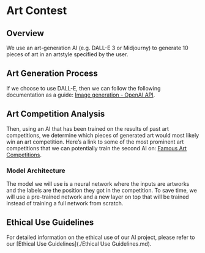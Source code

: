 # Art Contest

## Overview

We use an art-generation AI (e.g. DALL-E 3 or Midjourny) to generate 10 pieces of art in an artstyle specified by the user.

## Art Generation Process
If we choose to use DALL-E, then we can follow the following documentation as a guide: [Image generation - OpenAI API](https://platform.openai.com/docs/guides/images/usage?context=node).

## Art Competition Analysis
Then, using an AI that has been trained on the results of past art competitions, we determine which pieces of generated art would most likely win an art competition. Here’s a link to some of the most prominent art competitions that we can potentially train the second AI on: [Famous Art Competitions](https://docs.google.com/document/d/1KVvRwFW128LQDPw9TKWAlmKQ-JCHwYefLqyTPciWMcU/edit?usp=sharing).

### Model Architecture
The model we will use is a neural network where the inputs are artworks and the labels are the position they got in the competition. To save time, we will use a pre-trained network and a new layer on top that will be trained instead of training a full network from scratch.

## Ethical Use Guidelines
For detailed information on the ethical use of our AI project, please refer to our [Ethical Use Guidelines](./Ethical Use Guidelines.md).
